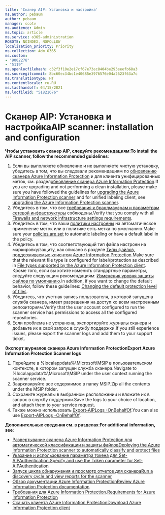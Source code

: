```yaml
---
title: 'Сканер AIP: Установка и настройка'
ms.author: pebaum
author: pebaum
manager: scotv
ms.audience: Admin
ms.topic: article
ms.service: o365-administration
ROBOTS: NOINDEX, NOFOLLOW
localization_priority: Priority
ms.collection: Adm_O365
ms.custom:
- "9002278"
- "5119"
ms.openlocfilehash: c32f3f10e2e17cf67e73ec8404be293eeefb68a3
ms.sourcegitcommit: 8bc60ec34bc1e40685e3976576e04a2623f63a7c
ms.translationtype: HT
ms.contentlocale: ru-RU
ms.lasthandoff: 04/15/2021
ms.locfileid: "51821676"
---
```

# <a name="aip-scanner-installation-and-configuration"></a><span data-ttu-id="9e0f6-102">Сканер AIP: Установка и настройка</span><span class="sxs-lookup"><span data-stu-id="9e0f6-102">AIP scanner: installation and configuration</span></span>

<span data-ttu-id="9e0f6-103">**Чтобы установить сканер AIP, следуйте рекомендациям**:</span><span class="sxs-lookup"><span data-stu-id="9e0f6-103">**To install the AIP scanner, follow the recommended guidelines**:</span></span>

1. <span data-ttu-id="9e0f6-104">Если вы выполняете обновление и не выполняете чистую установку, убедитесь в том, что вы следовали рекомендациям по [обновлению сканера Azure Information Protection](https://docs.microsoft.com/azure/information-protection/rms-client/client-admin-guide#upgrading-the-azure-information-protection-scanner) и для клиента унифицированных меток, см. раздел[обновление сканера Azure Information Protection](https://docs.microsoft.com/azure/information-protection/rms-client/clientv2-admin-guide#upgrading-the-azure-information-protection-scanner).</span><span class="sxs-lookup"><span data-stu-id="9e0f6-104">If you are upgrading and not performing a clean installation, please make sure you have followed the guidelines for [upgrading the Azure Information Protection scanner](https://docs.microsoft.com/azure/information-protection/rms-client/client-admin-guide#upgrading-the-azure-information-protection-scanner) and for unified labeling client, see [upgrading the Azure Information Protection scanner](https://docs.microsoft.com/azure/information-protection/rms-client/clientv2-admin-guide#upgrading-the-azure-information-protection-scanner).</span></span>
2. <span data-ttu-id="9e0f6-105">Убедитесь в том, что все [требования к брандмауэрам и параметрам сетевой инфраструктуры](https://docs.microsoft.com/azure/information-protection/requirements#firewalls-and-network-infrastructure) соблюдены.</span><span class="sxs-lookup"><span data-stu-id="9e0f6-105">Verify that you comply with all [Firewalls and network infrastructure settings requirements](https://docs.microsoft.com/azure/information-protection/requirements#firewalls-and-network-infrastructure).</span></span>
3. <span data-ttu-id="9e0f6-106">Убедитесь в том, что ваши [политики настроены](https://docs.microsoft.com/azure/information-protection/configure-policy) на автоматическое применение меток или в политике есть метка по умолчанию.</span><span class="sxs-lookup"><span data-stu-id="9e0f6-106">Make sure your [policies are set](https://docs.microsoft.com/azure/information-protection/configure-policy) to automatic labeling or have a default label in the policy.</span></span>
4. <span data-ttu-id="9e0f6-107">Убедитесь в том, что соответствующий тип файла настроен на маркировку/защиту, как описано в разделе [Типы файлов, поддерживаемые клиентом Azure Information Protection](https://docs.microsoft.com/azure/information-protection/rms-client/client-admin-guide-file-types#supported-file-types-for-classification-and-protection).</span><span class="sxs-lookup"><span data-stu-id="9e0f6-107">Make sure that the relevant file type is configured for label/protection as described in [File types supported by the Azure Information Protection client](https://docs.microsoft.com/azure/information-protection/rms-client/client-admin-guide-file-types#supported-file-types-for-classification-and-protection).</span></span> <span data-ttu-id="9e0f6-108">Кроме того, если вы хотите изменить стандартные параметры, следуйте следующим рекомендациям: [Изменения уровня защиты файлов по умолчанию](https://docs.microsoft.com/azure/information-protection/rms-client/client-admin-guide-file-types#changing-the-default-protection-level-of-files).</span><span class="sxs-lookup"><span data-stu-id="9e0f6-108">In addition, if you want to change the default behavior, follow these guidelines: [Changing the default protection level of files](https://docs.microsoft.com/azure/information-protection/rms-client/client-admin-guide-file-types#changing-the-default-protection-level-of-files).</span></span>
5. <span data-ttu-id="9e0f6-109">Убедитесь, что учетная запись пользователя, в которой запущена служба сканера, имеет разрешения на доступ ко всем настроенным репозиториям.</span><span class="sxs-lookup"><span data-stu-id="9e0f6-109">Verify that the user account configured to run the scanner service has permissions to access all the configured repositories.</span></span>
6. <span data-ttu-id="9e0f6-110">Если проблема не устранена, экспортируйте журналы сканера и добавьте их в свой запрос в службу поддержки.</span><span class="sxs-lookup"><span data-stu-id="9e0f6-110">If you still experience issues, please export the scanner logs and add them to your support ticket.</span></span>

<span data-ttu-id="9e0f6-111">**Экспорт журналов сканера Azure Information Protection**</span><span class="sxs-lookup"><span data-stu-id="9e0f6-111">**Export Azure Information Protection Scanner logs**</span></span>

1. <span data-ttu-id="9e0f6-112">Перейдите в %localappdata%\Microsoft\MSIP в пользовательском контексте, в котором запущен служба сканера.</span><span class="sxs-lookup"><span data-stu-id="9e0f6-112">Navigate to %localappdata%\Microsoft\MSIP under the user context running the scanner service.</span></span>
2. <span data-ttu-id="9e0f6-113">Заархивируйте все содержимое в папку MSIP.</span><span class="sxs-lookup"><span data-stu-id="9e0f6-113">Zip all the contents under the MSIP folder.</span></span>
3. <span data-ttu-id="9e0f6-114">Сохраните журналы в выбранном расположении и вложите их в запрос в службу поддержки.</span><span class="sxs-lookup"><span data-stu-id="9e0f6-114">Save the logs to your choice of location, and attach them to your service request.</span></span>
4. <span data-ttu-id="9e0f6-115">Также можно использовать [Export-AIPLogs -OnBehalfOf](https://docs.microsoft.com/powershell/module/azureinformationprotection/export-aiplogs?view=azureipps).</span><span class="sxs-lookup"><span data-stu-id="9e0f6-115">You can also use [Export-AIPLogs -OnBehalfOf](https://docs.microsoft.com/powershell/module/azureinformationprotection/export-aiplogs?view=azureipps).</span></span>

<span data-ttu-id="9e0f6-116">**Дополнительные сведения см. в разделах**:</span><span class="sxs-lookup"><span data-stu-id="9e0f6-116">**For additional information, see**:</span></span>
- [<span data-ttu-id="9e0f6-117">Развертывание сканера Azure Information Protection для автоматической классификации и защиты файлов</span><span class="sxs-lookup"><span data-stu-id="9e0f6-117">Deploying the Azure Information Protection scanner to automatically classify and protect files</span></span>](https://docs.microsoft.com/azure/information-protection/deploy-aip-scanner)
- [<span data-ttu-id="9e0f6-118">Указание и использование параметра токена для Set-AIPAuthentication.</span><span class="sxs-lookup"><span data-stu-id="9e0f6-118">Specify and use the Token parameter for Set-AIPAuthentication</span></span>](https://docs.microsoft.com/azure/information-protection/rms-client/client-admin-guide-powershell#specify-and-use-the-token-parameter-for-set-aipauthentication)
- [<span data-ttu-id="9e0f6-119">Запуск цикла обнаружения и просмотр отчетов для сканера</span><span class="sxs-lookup"><span data-stu-id="9e0f6-119">Run a discovery cycle and view reports for the scanner</span></span>](https://docs.microsoft.com/azure/information-protection/deploy-aip-scanner#run-a-discovery-cycle-and-view-reports-for-the-scanner)
- [<span data-ttu-id="9e0f6-120">Обзор документации Azure Information Protection</span><span class="sxs-lookup"><span data-stu-id="9e0f6-120">Review Azure Information Protection documentation</span></span>](https://docs.microsoft.com/azure/information-protection/what-is-information-protection)
- <span data-ttu-id="9e0f6-121">[Требования для Azure Information Protection](https://docs.microsoft.com/azure/information-protection/get-started/requirements).</span><span class="sxs-lookup"><span data-stu-id="9e0f6-121">[Requirements for Azure Information Protection](https://docs.microsoft.com/azure/information-protection/get-started/requirements)</span></span>
- [<span data-ttu-id="9e0f6-122">Скачать клиента Azure Information Protection</span><span class="sxs-lookup"><span data-stu-id="9e0f6-122">Download Azure Information Protection client</span></span>](https://www.microsoft.com/download/details.aspx?id=53018)
